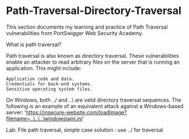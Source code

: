 # Path-Traversal-Directory-Traversal
This section documents my learning and practice of Path Traversal vulnerabilities from PortSwigger Web Security Academy.


What is path traversal?

Path traversal is also known as directory traversal. These vulnerabilities enable an attacker to read arbitrary files on the server that is running an application. This might include:

    Application code and data.
    Credentials for back-end systems.
    Sensitive operating system files.
    
On Windows, both ../ and ..\ are valid directory traversal sequences. The following is an example of an equivalent attack against a Windows-based server:
'https://insecure-website.com/loadImage?filename=..\..\..\windows\win.ini'


Lab: File path traversal, simple case 
 solution : use ../ for traversal 

 
